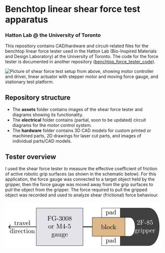 # Benchtop linear shear force test apparatus
### Hatton Lab @ the University of Toronto
This repository contains CAD/hardware and circuit-related files for the benchtop linear force tester used in the Hatton Lab (Bio-Inspired Materials and Design Laboratory) at the University of Toronto. The code for the force tester is documented in another repository ([benchtop_force_tester_code](https://github.com/katallzxc/benchtop_force_tester_code)).

![Picture of shear force test setup from above, showing motor controller and driver, linear actuator with stepper motor and moving force gauge, and stationary test platform.](/assets/shear_test_overview_clean.png)

## Repository structure
 - The **assets** folder contains images of the shear force tester and diagrams showing its functionality.
 - The **electrical** folder contains (partial, soon to be updated) circuit diagrams for the motor control system.
 - The **hardware** folder contains 3D CAD models for custom printed or machined parts, 2D drawings for laser cut parts, and images of individual parts/CAD models.

## Tester overview
I used the shear force tester to measure the effective coefficient of friction of active robotic grip surfaces (as shown in the schematic below). For this application, the force gauge was connected to a target object held by the gripper, then the force gauge was moved away from the grip surfaces to pull the object from the gripper. The force required to pull the gripped object was recorded and used to analyze shear (frictional) force behaviour.

![Schematic of components of shear force tester.](/assets/shear_test_schematic.png)
